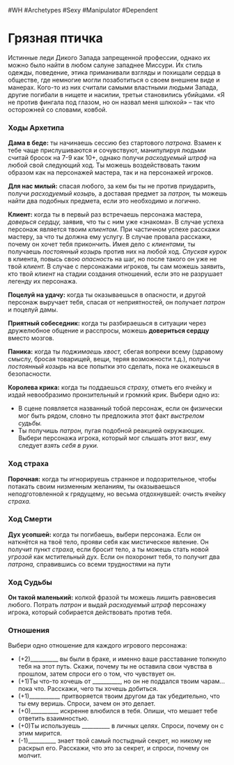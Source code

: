#WH #Archetypes #Sexy #Manipulator #Dependent 

# Грязная птичка
Истинные леди Дикого Запада запрещенной профессии, однако их можно было найти в любом салуне западнее Миссури. Их стиль одежды, поведение, этика приманивали взгляды и похищали сердца в обществе, где немногие могли позаботиться о своем внешнем виде и манерах. Кого-то из них считали самыми властными людьми Запада, другие погибали в нищете и насилии, третьи становились убийцами. «Я не против фингала под глазом, но он назвал меня шлюхой» – так что осторожней со словами, ковбой.

### Ходы Архетипа 

**Дама в беде:** ты начинаешь сессию без стартового  *патрона.* Взамен к тебе чаще прислушиваются и  сочувствуют, манипулируя людьми считай бросок на 7-9  как 10+, однако получи *расходуемый штраф* на любой  свой следующий ход. Ты можешь воздействовать таким  образом как на персонажей мастера, так и на персонажей  игроков.  

**Для нас милый:** спасая любого, за кем бы ты не  против приударить, получи *расходуемый козырь,* а  доставая предмет за *патрон,* ты можешь найти два  подобных предмета, если это необходимо и логично.  

**Клиент:** когда ты в первый раз встречаешь персонажа  мастера, *доверься сердцу,* заявив, что ты с ним уже  «знакома». В случае успеха персонаж является твоим  *клиентом.* При частичном успехе расскажи мастеру, за что  ты должна ему услугу. В случае провала расскажи, почему  он хочет тебя прикончить. Имея дело с *клиентами,* ты  получаешь *постоянный козырь* против них на любой ход.  *Спуская курок* в клиента, повысь свою *опасность* на шаг,  но после такого он уже не твой *клиент.* В случае с  персонажами игроков, ты сам можешь заявить, кто твой  *клиент* на стадии создания отношений, если это не  разрушает легенду их персонажа.  

**Поцелуй на удачу:** когда ты оказываешься в  опасности, и другой персонаж выручает тебя, спасая от  неприятностей, он получает *патрон* и поцелуй дамы.  

**Приятный собеседник:** когда ты разбираешься в  ситуации через дружелюбное общение и расспросы,  можешь **довериться сердцу** вместо мозгов.  

**Паника:** когда ты *поджимаешь хвост,* сбегая вопреки  всему (здравому смыслу, бросая товарищей, вещи, теряя  возможности т.д.), получи *постоянный козырь* на все  попытки это сделать, пока не окажешься в безопасности.  

**Королева крика:** когда ты поддаешься *страху,* отметь  его ячейку и издай невообразимо пронзительный и  громкий крик. Выбери одно из:  
- В сцене появляется названный тобой персонаж, если  он физически мог быть рядом, словно ты предложила  этот факт *выстрелом судьбы.*  
- Ты получишь *патрон,* пугая подобной реакцией  окружающих. Выбери персонажа игрока, который мог  слышать этот визг, ему следует *взять себя в руки.* 

### Ход страха  
**Порочная:** когда ты игнорируешь странное и  подозрительное, чтобы потакать своим низменным желаниям,  ты оказываешься неподготовленной к грядущему, но весьма  отдохнувшей: очисть ячейку *страха.*

### Ход Смерти  
**Дух усопшей:** когда ты погибаешь, выбери персонажа.  Если он наткнётся на твоё тело, прояви себя как мистическое  явление. Он получит пункт *страха,* если бросит тело, а ты  можешь стать новой *угрозой* как мстительный дух. Если он  похоронит тебя, то получит два *патрона,* справившись со  всеми трудностями на пути

### Ход Судьбы  
**Он такой маленький:** колкой фразой ты можешь лишить  равновесия любого. Потрать *патрон* и выдай *расходуемый  штраф* персонажу игрока, который собирается действовать  против тебя.

### Отношения  
Выбери одно отношение для каждого игрового персонажа:  
- (+2)\_\_\_\_\_\_\_\_\_\_ вы были в браке, и именно ваше расставание  толкнуло тебя на этот путь. Скажи, почему ты не оставила свои  чувства в прошлом, затем спроси его о том, что чувствует он.  
- (+1)Ты что-то хочешь от \_\_\_\_\_\_\_\_\_\_, но он не поддался твоим  чарам... пока что. Расскажи, чего ты хочешь добиться.  
- (+1)\_\_\_\_\_\_\_\_\_\__ притворяется твоим другом да так  убедительно, что ты ему веришь. Спроси, зачем он это делает.  
- (+0)\_\_\_\_\_\_\_\_\_\_ искренне влюбился в тебя. Опиши, что мешает  тебе ответить взаимностью.  
- (+0)Ты используешь \_\_\_\_\_\_\_\_\_\_ в личных целях. Спроси,  почему он с этим мирится.  
- (-1)\_\_\_\_\_\_\_\_\_\_ знает твой самый постыдный секрет, но никому  не раскрыл его. Расскажи, что это за секрет, и спроси, почему  он молчит. 